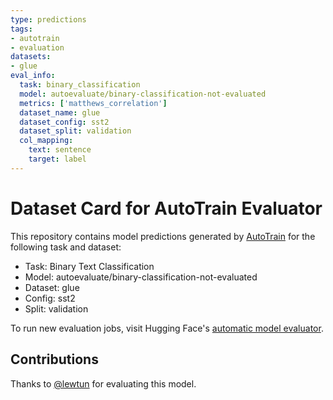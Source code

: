 ```yaml
---
type: predictions
tags:
- autotrain
- evaluation
datasets:
- glue
eval_info:
  task: binary_classification
  model: autoevaluate/binary-classification-not-evaluated
  metrics: ['matthews_correlation']
  dataset_name: glue
  dataset_config: sst2
  dataset_split: validation
  col_mapping:
    text: sentence
    target: label
---
```

# Dataset Card for AutoTrain Evaluator

This repository contains model predictions generated by [AutoTrain](https://huggingface.co/autotrain) for the following task and dataset:

* Task: Binary Text Classification
* Model: autoevaluate/binary-classification-not-evaluated
* Dataset: glue
* Config: sst2
* Split: validation

To run new evaluation jobs, visit Hugging Face's [automatic model evaluator](https://huggingface.co/spaces/autoevaluate/model-evaluator).

## Contributions

Thanks to [@lewtun](https://huggingface.co/lewtun) for evaluating this model.